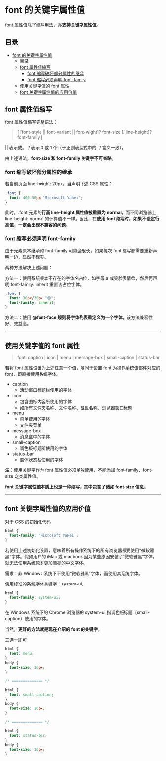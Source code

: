 # font 的关键字属性值

font 属性值除了缩写用法，亦**支持关键字属性值**。

## 目录

- [font 的关键字属性值](#font-的关键字属性值)
  - [目录](#目录)
  - [font 属性值缩写](#font-属性值缩写)
    - [font 缩写破坏部分属性的继承](#font-缩写破坏部分属性的继承)
    - [font 缩写必须声明 font-family](#font-缩写必须声明-font-family)
  - [使用关键字值的 font 属性](#使用关键字值的-font-属性)
  - [font 关键字属性值的应用价值](#font-关键字属性值的应用价值)

## font 属性值缩写

font 属性值缩写完整语法：

> [ [font-style || font-variant || font-wight]? font-size [/ line-height]? font-family ]

|| 表示或。？表示 0 或 1 个（于正则表达式中的 ？含义一致）。

由上述语法，**font-size 和 font-family 关键字不可省略**。

### font 缩写破坏部分属性的继承

若当前页面 line-height: 20px，当声明下述 CSS 属性：

```css
.font {
  font: 400 30px "Microsoft Yahei";
}
```

此时，.font 元素的**行高 line-height 属性值被重置为 normal**，而不同浏览器上 line-height: normal 的计算值不一样。因此，在**使用 font 缩写时，如果不设定行高值，一定会出现不兼容的问题**。

### font 缩写必须声明 font-family

由于元素原本继承的 font-family 可能会很长，如果每次 font 缩写都需要重新声明一边，显然不现实。

两种方法解决上述问题：

方法一：使用系统根本不存在的字体名占位，如字母 a 或笑脸表情😊，然后再声明 font-family: inherit 重置该占位字体。

```css
.font {
  font: 30px/30px "😊";
  font-family: inherit;
}
```

方法二：使用 **@font-face 规则将字体列表重定义为一个字体**，该方法兼容性好、效益高。

---

## 使用关键字值的 font 属性

> font: caption | icon | menu | message-box | small-caption | status-bar

若将 font 属性设置为上述任意一个值，等同于设置 font 为操作系统该部件对应的 font，即直接使用系统字体。

- caption
  - 活动窗口标题栏使用的字体
- icon
  - 包含图标内容所使用的字体
  - 如所有文件夹名称、文件名称、磁盘名称、浏览器窗口标题
- menu
  - 菜单使用的字体
  - 文件夹菜单
- message-box
  - 消息盒中的字体
- small-caption
  - 调色板标题所使用的字体
- status-bar
  - 窗体状态栏使用的字体

**注**：使用关键字作为 font 属性值必须单独使用，不能添加 font-family、font-size 之类属性值。

**font 关键字属性值本质上也是一种缩写，其中包含了诸如 font-size 信息**。

---

## font 关键字属性值的应用价值

对于 CSS 的初始化代码

```css
html {
  font-family: 'Microsoft YaHei';
}
```

若使用上述初始化设置，意味着所有操作系统下的所有浏览器都要使用“微软雅黑”字体。假如用户的 iMac 或 macbook 因为某些原因安装了“微软雅黑”字体，就无法使用系统原本更加漂亮的中文字体。

需求：非 Windows 系统下不使用“微软雅黑”字体，而使用其系统字体。

使用标准的系统字体关键字：system-ui。

```css
html {
  font-family: system-ui;
}
```

在 Windows 系统下的 Chrome 浏览器的 system-ui 指调色板标题（small-caption）使用的字体。

当然，**更好的方法就是现在介绍的 font 的关键字**。

三选一即可

```css
html {
  font: menu;
}
body {
  font-size: 16px;
}

/* ============== */

html {
  font: small-caption;
}
body {
  font-size: 16px;
}

/* ============== */

html {
  font: status-bar;
}
body {
  font-size: 16px;
}
```
